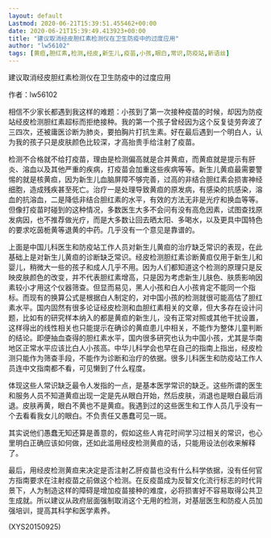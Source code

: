 ```yaml
---
layout: default
Lastmod: 2020-06-21T15:39:51.455462+00:00
date: 2020-06-21T15:39:49.413923+00:00
title: "建议取消经皮胆红素检测仪在卫生防疫中的过度应用"
author: "lw56102"
tags: [黄疸,胆红素,检测,经皮,新生儿,疫苗,小孩,眼白,常识,防疫站,新语丝]
---
```


建议取消经皮胆红素检测仪在卫生防疫中的过度应用

作者：lw56102

相信不少家长都遇到我这样的难题：小孩到了第一次接种疫苗的时候，却因为防疫站经皮检测胆红素超标而拒绝接种。我的第一个孩子曾经因为这个反复徒劳奔波了三四次，还被庸医诊断为肺炎，要拍胸片打抗生素。好在最后遇到一个明白人，认为我的孩子只是皮肤颜色比较深，才高抬贵手给注射了疫苗。

检测不合格就不给打疫苗，理由是检测偏高就是合并黄疸，而黄疸就是提示有肝炎、溶血以及其他严重的疾病，打疫苗会加重这些疾病等等。新生儿黄疸最需要警惕的就是核黄疸，因为新生儿血脑屏障不够完善，过高的非结合胆红素会损害神经细胞，造成残疾甚至死亡。治疗一是处理导致黄疸的原发病，有感染的抗感染，溶血的抗溶血，二是降低非结合胆红素的水平，有效的方法无非是光疗和换血等等。但像打疫苗时碰到的这种情况，多数医生大多不会问有没有高危因素，试图查找原发病因，也不推荐做光疗，而是大多数让回去晒太阳、多喝水，以及更具中国特色的要求吃茵栀黄等退黄的中药。几乎没有一个意见是靠谱的。

上面是中国儿科医生和防疫站工作人员对新生儿黄疸的治疗缺乏常识的表现，在此基础上是对新生儿黄疸的诊断缺乏常识。经皮检测胆红素诊断黄疸仅用于新生儿和婴儿，稍微大一些的孩子和成人几乎不用。因为人们都知道这个检测的原理只是反映皮肤颜色的改变，并不代表胆红素增高，只是因为考虑新生儿肤色、肤质影响因素较小才用这个仪器筛查。但显而易见，黑人小孩和白人小孩肯定不能同一个指标。而现有的换算公式是根据白人制定的，对中国小孩的检测就很可能高估了胆红素水平。国内固然有很多论证经皮检测和血胆红素相关的文章，但大多存在设计问题，比如有的研究样本纳入的都是黄疸的新生儿，没有正常对照或其他干扰设置，这样得出的线性相关也只能提示在确诊的黄疸患儿中相关，不能作为整体儿童判断的结论。即便抽血查得的胆红素水平，国内很多研究也认为中国小孩，尤其是华南地区正常水平应该比白人小孩高。中华儿科学会也早在自己的指南上指出，经皮检测只能作为筛查手段，不能作为诊断和治疗的依据。很多儿科医生和防疫站工作人员连中文指南都不看，可见懒到了什么程度。

体现这些人常识缺乏最令人发指的一点，是基本医学常识的缺乏。这些所谓的医生和服务人员不知道黄疸出现一定是先从眼白开始，然后皮肤，消退也是眼白最后消退。皮肤再黄，眼白不黄也不是黄疸。我遇到过的这些医生和工作人员几乎没有一个去看看我女儿的眼白。不负责任又愚蠢可见一斑。

其实说他们愚蠢无知还算是善意的，假如这些人肯花时间学习过相关的常识，也心里明白正确应该如何做，还如此滥用经皮检测黄疸的话，只能用设法创收来解释了。

最后，用经皮检测黄疸来决定是否注射乙肝疫苗也没有什么科学依据，没有任何官方指南要求在注射疫苗之前做这个检测。在反疫苗成为反智文化流行标志的时代背景下，人为制造这样的障碍是增加疫苗接种的难度，必将损害好不容易取得公共卫生成就。所以建议从政府层面强制取消这个无用的检测，对基层医生和防疫人员加强培训，提高其科学和医学素养。

(XYS20150925)

